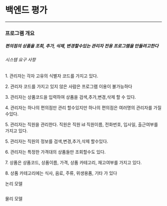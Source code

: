 # 백엔드 평가
<hr>

<h3>프로그램 개요</h3>
<h5>편의점의 상품을 조회, 추가, 삭제, 변경할수있는 관리자 전용 프로그램을 만들려고한다</h5>

<h6>시스템 요구 사항</h6>
<p>1. 관리자는 각자 고유의 식별자 코드를 가지고 있다.</p>
<p>2. 관리자 코드를 가지고 있지 않은 사람은 프로그램 이용이 불가능하다</p>
<p>3. 관리자는 상품코드을 입력하여 상품을 검색,추가,변경,삭제 할 수 있다.</p>
<p>4. 관리자는 하나의 편의점만 관리 할수있지만 하나의 편의점은 여러명의 관리자를 가질수있다.</p>
<p>5. 관리자는 직원을 관리한다. 직원은 직원 id 직원이름, 전화번호, 입사일, 출근여부를 가지고 있다.</p>
<p>5. 관리자는 직원의 정보를 검색,변경,추가,삭제 할수있다.</p>
<p>6. 관리자는 특정한 가격대의 상품들만 조회할수도 있다.</p>
<p>7. 상품은 상품코드, 상품이름, 가격, 상품 카테고리, 재고여부를 가지고 있다.</p>
<p>8. 상품 카테고리에는 식사, 음료, 주류, 위생용품, 기타 가 있다</p>

<p>논리 모델</p>
<img href =https://github.com/user-attachments/assets/c5e10ee8-5ffa-401d-bd59-98d744f8dfe0>
<p>물리 모델</p>
<img href =https://github.com/user-attachments/assets/bb22e97c-20c7-45be-92bd-4b6a7f42091d>



